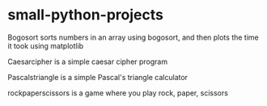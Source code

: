 # small-python-projects

Bogosort sorts numbers in an array using bogosort, and then plots the time it took using matplotlib

Caesarcipher is a simple caesar cipher program

Pascalstriangle is a simple Pascal's triangle calculator

rockpaperscissors is a game where you play rock, paper, scissors
